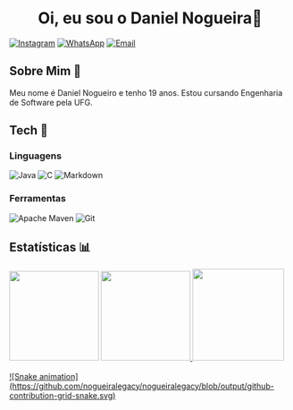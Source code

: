 <h1 align = "center">Oi, eu sou o Daniel Nogueira🤝
</h1>

[![Instagram](https://img.shields.io/badge/Instagram-E4405F?style=for-the-badge&logo=instagram&logoColor=white)](https://www.instagram.com/danielnogueira.c/)
[![WhatsApp](https://img.shields.io/badge/WhatsApp-25D366?style=for-the-badge&logo=whatsapp&logoColor=white)](https://api.whatsapp.com/send?phone=5562996020555&text=oi)
[![Email](https://img.shields.io/badge/Gmail-D14836?style=for-the-badge&logo=gmail&logoColor=white)](mailto:daniel.nogueira.dacosta@gmail.com)

## Sobre Mim 👋

Meu nome é Daniel Nogueiro e tenho 19 anos. Estou cursando Engenharia de Software pela UFG.

## Tech 🤖

### Linguagens

![Java](https://img.shields.io/badge/Java-ED8B00?style=for-the-badge&logo=java&logoColor=white)
![C](https://img.shields.io/badge/c-%2300599C.svg?style=for-the-badge&logo=c&logoColor=white)
![Markdown](https://img.shields.io/badge/markdown-%23000000.svg?style=for-the-badge&logo=markdown&logoColor=white)

### Ferramentas

![Apache Maven](https://img.shields.io/badge/Apache%20Maven-C71A36?style=for-the-badge&logo=Apache%20Maven&logoColor=white)
![Git](https://img.shields.io/badge/GIT-E44C30?style=for-the-badge&logo=git&logoColor=white)

## Estatísticas 📊

<div align="left">
   <img height="160em" src="https://github-readme-streak-stats.herokuapp.com/?user=nogueiralegacy&theme=dark&hide_border=false"/>
  <a href="https://github.com/nogueiralegacy">
  <img height="160em" src="https://github-readme-stats.vercel.app/api?username=nogueiralegacy&show_icons=true&theme=dark&include_all_commits=true&count_private=true"/>
  <img height="164em" src="https://github-readme-stats.vercel.app/api/top-langs/?username=nogueiralegacy&layout=compact&langs_count=7&theme=dark"/>
</div>
   
   
<br>
 ![Snake animation](https://github.com/nogueiralegacy/nogueiralegacy/blob/output/github-contribution-grid-snake.svg)
